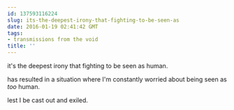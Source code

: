 ```yaml
---
id: 137593116224
slug: its-the-deepest-irony-that-fighting-to-be-seen-as
date: 2016-01-19 02:41:42 GMT
tags:
- transmissions from the void
title: ''
---
```

it's the deepest irony that fighting to be seen as human. 

has resulted in a situation where I'm constantly worried about being seen as *too* human.

lest I be cast out and exiled.